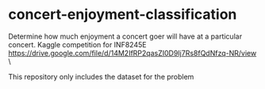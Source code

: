 # concert-enjoyment-classification
Determine how much enjoyment a concert goer will have at a particular concert. Kaggle competition for INF8245E\
https://drive.google.com/file/d/14M2IfRP2qasZI0D9Ij7Rs8fQdNfzq-NR/view \

This repository only includes the dataset for the problem
